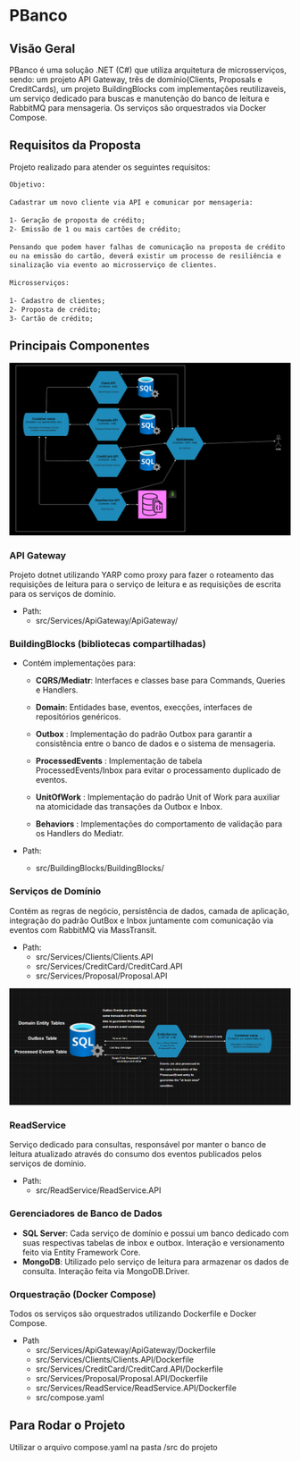 # PBanco
## Visão Geral

PBanco é uma solução .NET (C#) que utiliza arquitetura de microsserviços, sendo: um projeto API Gateway, três de 
domínio(Clients, Proposals e CreditCards), um projeto BuildingBlocks com implementações reutilizaveis, 
 um serviço dedicado para buscas e manutenção do banco de leitura e RabbitMQ para mensageria. Os serviços são orquestrados via Docker Compose.

## Requisitos da Proposta

Projeto realizado para atender os seguintes requisitos:

```
Objetivo:

Cadastrar um novo cliente via API e comunicar por mensageria:

1- Geração de proposta de crédito; 
2- Emissão de 1 ou mais cartões de crédito; 

Pensando que podem haver falhas de comunicação na proposta de crédito ou na emissão do cartão, deverá existir um processo de resiliência e sinalização via evento ao microsserviço de clientes. 

Microsserviços:

1- Cadastro de clientes; 
2- Proposta de crédito; 
3- Cartão de crédito; 
```

## Principais Componentes

![](Docs/Images/architecture-service.png)

### API Gateway
Projeto dotnet utilizando YARP como proxy para fazer o roteamento das requisições de leitura para o serviço de leitura e as requisições de escrita para os serviços de domínio.

- Path: 
  - src/Services/ApiGateway/ApiGateway/  

### BuildingBlocks (bibliotecas compartilhadas)

 - Contém implementações para:

    - **CQRS/Mediatr**: Interfaces e classes base para Commands, Queries e Handlers.

   - **Domain**: Entidades base, eventos, execções, interfaces de repositórios genéricos.   

   - **Outbox** : Implementação do padrão Outbox para garantir a consistência entre o banco de dados e o sistema de mensageria.

   - **ProcessedEvents** : Implementação de tabela ProcessedEvents/Inbox para evitar o processamento duplicado de eventos.

   - **UnitOfWork** : Implementação do padrão Unit of Work para auxiliar na atomicidade das transações da Outbox e Inbox.

   - **Behaviors** : Implementações do comportamento de validação para os Handlers do Mediatr.

- Path:
  - src/BuildingBlocks/BuildingBlocks/

### Serviços de Domínio

Contém as regras de negócio, persistência de dados, camada de aplicação, integração do padrão OutBox e Inbox juntamente com comunicação via eventos com RabbitMQ via MassTransit.

 - Path: 
   - src/Services/Clients/Clients.API
   - src/Services/CreditCard/CreditCard.API
   - src/Services/Proposal/Proposal.API

![](Docs/Images/OutBox_Inbox.png)

### ReadService

Serviço dedicado para consultas, responsável por manter o banco de leitura atualizado através do consumo dos eventos publicados pelos serviços de domínio.

 - Path:
   - src/ReadService/ReadService.API

### Gerenciadores de Banco de Dados

 - **SQL Server**: Cada serviço de domínio e possui um banco dedicado com suas respectivas tabelas de inbox e outbox. Interação e versionamento feito via Entity Framework Core.
 - **MongoDB**: Utilizado pelo serviço de leitura para armazenar os dados de consulta. Interação feita via MongoDB.Driver.

### Orquestração (Docker Compose)

Todos os serviços são orquestrados utilizando Dockerfile e Docker Compose.

- Path
  - src/Services/ApiGateway/ApiGateway/Dockerfile
  - src/Services/Clients/Clients.API/Dockerfile
  - src/Services/CreditCard/CreditCard.API/Dockerfile
  - src/Services/Proposal/Proposal.API/Dockerfile
  - src/Services/ReadService/ReadService.API/Dockerfile
  - src/compose.yaml

## Para Rodar o Projeto

Utilizar o arquivo compose.yaml na pasta /src do projeto

